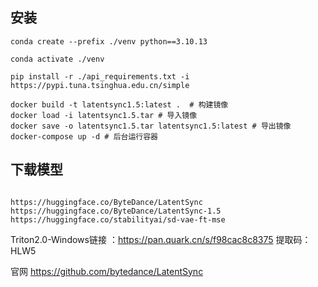 ## 安装

```
conda create --prefix ./venv python==3.10.13

conda activate ./venv

pip install -r ./api_requirements.txt -i https://pypi.tuna.tsinghua.edu.cn/simple

docker build -t latentsync1.5:latest .  # 构建镜像
docker load -i latentsync1.5.tar # 导入镜像
docker save -o latentsync1.5.tar latentsync1.5:latest # 导出镜像
docker-compose up -d # 后台运行容器

```

## 下载模型

```

https://huggingface.co/ByteDance/LatentSync
https://huggingface.co/ByteDance/LatentSync-1.5
https://huggingface.co/stabilityai/sd-vae-ft-mse

```

Triton2.0-Windows链接 ：https://pan.quark.cn/s/f98cac8c8375
提取码：HLW5

官网 https://github.com/bytedance/LatentSync